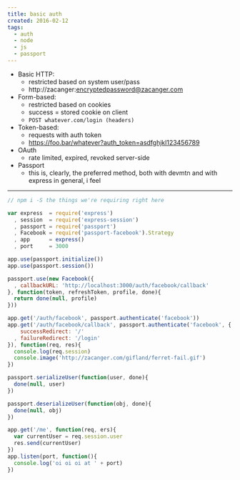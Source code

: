 ```yaml
---
title: basic auth
created: 2016-02-12
tags:
  - auth
  - node
  - js
  - passport
---
```


* Basic HTTP:
  * restricted based on system user/pass
  * http://zacanger:encryptedpassword@zacanger.com
* Form-based:
  * restricted based on cookies
  * success = stored cookie on client
  * `POST whatever.com/login (headers)`
* Token-based:
  * requests with auth token
  * https://foo.bar/whatever?auth_token=asdfghjkl123456789
* OAuth
  * rate limited, expired, revoked server-side
* Passport
  * this is, clearly, the preferred method, both with devmtn and with express in general, i feel

--------

```javascript
// npm i -S the things we're requiring right here

var express  = require('express')
  , session  = require('express-session')
  , passport = require('passport')
  , Facebook = require('passport-facebook').Strategy
  , app      = express()
  , port     = 3000

app.use(passport.initialize())
app.use(passport.session())

passport.use(new Facebook({
  , callbackURL: 'http://localhost:3000/auth/facebook/callback'
}, function(token, refreshToken, profile, done){
  return done(null, profile)
}))

app.get('/auth/facebook', passport.authenticate('facebook'))
app.get('/auth/facebook/callback', passport.authenticate('facebook', {
    successRedirect: '/'
  , failureRedirect: '/login'
}), function(req, res){
  console.log(req.session)
  console.image('http://zacanger.com/gifland/ferret-fail.gif')
})

passport.serializeUser(function(user, done){
  done(null, user)
})

passport.deserializeUser(function(obj, done){
  done(null, obj)
})

app.get('/me', function(req, ers){
  var currentUser = req.session.user
  res.send(currentUser)
})
app.listen(port, function(){
  console.log('oi oi oi at ' + port)
})
```
